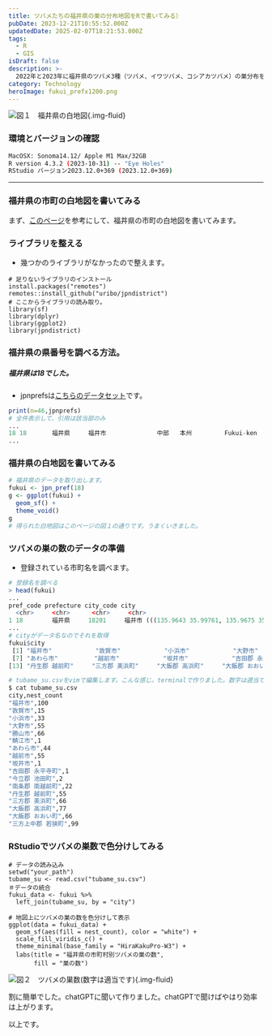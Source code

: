 ```yaml
---
title: ツバメたちの福井県の巣の分布地図をRで書いてみる）
pubDate: 2023-12-21T10:55:52.000Z
updatedDate: 2025-02-07T18:21:53.000Z
tags:
  - R
  - GIS
isDraft: false
description: >-
  2022年と2023年に福井県のツバメ3種（ツバメ、イワツバメ、コシアカツバメ）の巣分布を市民科学で調査しました。その結果まとめのためにコードを書いてみようと思います。R文法は全く忘れています。まず、福井県の市町毎に巣の数を色分けして地図表示させてみました。その備忘録です。chatGPTと一緒に行いました。
category: Technology
heroImage: fukui_prefx1200.png
---
```


![図１　福井県の白地図](https://object-storage.tyo2.conoha.io/v1/nc_938a9d00d6004f1390c354d4a15ef25b/blog-astro-assets/blog-images/8D063055EC2B452A8ACFE459AD13CAC5/fukui_prefx1200.png){.img-fluid}



### 環境とバージョンの確認

```bash
MacOSX: Sonoma14.12/ Apple M1 Max/32GB
R version 4.3.2 (2023-10-31) -- "Eye Holes"
RStudio バージョン2023.12.0+369 (2023.12.0+369)
```



---

### 福井県の市町の白地図を書いてみる

まず、[このページ](https://tsukubar.github.io/r-spatial-guide/spatial-data-mapping.html)を参考にして、福井県の市町の白地図を書いてみます。

### ライブラリを整える

- 幾つかのライブラリがなかったので整えます。

```{R}
# 足りないライブラリのインストール
install.packages("remotes")
remotes::install_github("uribo/jpndistrict")
# ここからライブラリの読み取り。
library(sf)
library(dplyr)
library(ggplot2)
library(jpndistrict)
```

### 福井県の県番号を調べる方法。

##### 福井県は18でした。

- jpnprefsは[こちらのデータセット](https://uribo.github.io/zipangu/reference/jpnprefs.html)です。

```R
print(n=46,jpnprefs)
# 全件表示して、引用は該当部のみ
...
18 18       福井県     福井市              中部   本州         Fukui-ken     Fukui-shi    Chubu     Honshu                      36.1
...
```

### 福井県の白地図を書いてみる

```R
# 福井県のデータを取り出します。
fukui <- jpn_pref(18)
g <- ggplot(fukui) + 
  geom_sf() +
  theme_void()
g
# 得られた白地図はこのページの図１の通りです。うまくいきました。
```



###  ツバメの巣の数のデータの準備

- 登録されている市町名を調べます。

```R
# 登録名を調べる
> head(fukui)
...
pref_code prefecture city_code city                                                                                  geometry
  <chr>     <chr>      <chr>     <chr>                                                                       <MULTIPOLYGON [°]>
1 18        福井県     18201     福井市 (((135.9643 35.99761, 135.9675 35.99886, 135.9685 36.00164, 135.97 36.00104, 135.972...
...
# cityがデータ名なのでそれを取得
fukui$city
 [1] "福井市"            "敦賀市"            "小浜市"            "大野市"            "勝山市"            "鯖江市"           
 [7] "あわら市"          "越前市"            "坂井市"            "吉田郡 永平寺町"   "今立郡 池田町"     "南条郡 南越前町"  
[13] "丹生郡 越前町"     "三方郡 美浜町"     "大飯郡 高浜町"     "大飯郡 おおい町"   "三方上中郡 若狭町"

```

```bash
# tubame_su.csvをvimで編集します。こんな感じ。terminalで作りました。数字は適当です。
$ cat tubame_su.csv 
city,nest_count
"福井市",100
"敦賀市",15
"小浜市",33
"大野市",55
"勝山市",66
"鯖江市",1
"あわら市",44
"越前市",55
"坂井市",1
"吉田郡 永平寺町",1
"今立郡 池田町",2
"南条郡 南越前町",22
"丹生郡 越前町",55
"三方郡 美浜町",66
"大飯郡 高浜町",77
"大飯郡 おおい町",66
"三方上中郡 若狭町",99
```

### RStudioでツバメの巣数で色分けしてみる

```RStudio
# データの読み込み
setwd("your_path")
tubame_su <- read.csv("tubame_su.csv")
＃データの統合
fukui_data <- fukui %>% 
  left_join(tubame_su, by = "city")

# 地図上にツバメの巣の数を色分けして表示
ggplot(data = fukui_data) +
  geom_sf(aes(fill = nest_count), color = "white") +
  scale_fill_viridis_c() +
  theme_minimal(base_family = "HiraKakuPro-W3") +
  labs(title = "福井県の市町村別ツバメの巣の数",
       fill = "巣の数")
```

![図２　ツバメの巣数(数字は適当です)](https://object-storage.tyo2.conoha.io/v1/nc_938a9d00d6004f1390c354d4a15ef25b/blog-astro-assets/blog-images/8D063055EC2B452A8ACFE459AD13CAC5/tubame_plotx1200.png){.img-fluid}

割に簡単でした。chatGPTに聞いて作りました。chatGPTで聞けばやはり効率は上がります。





以上です。
